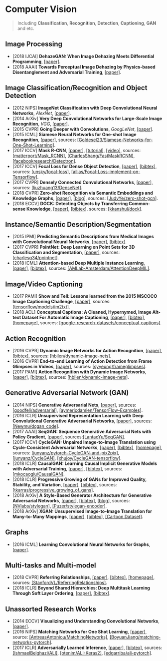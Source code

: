 # Computer Vision

> Including **Classification**, **Recognition**, **Detection**, **Captioning**, **GAN** and etc.

## Image Processing
- [2018 IJCAI] **DehazeGAN: When Image Dehazing Meets Differential Programming**, [[paper]](http://www.ijcai.org/proceedings/2018/0172.pdf).
- [2018 AAAI] **Towards Perceptual Image Dehazing by Physics-based Disentanglement and Adversarial Training**, [[paper]](https://pdfs.semanticscholar.org/7a73/6b46b37a67a440a29593e261f7c0b63f0ad5.pdf).

## Image Classification/Recognition and Object Detection
- [2012 NIPS] **ImageNet Classification with Deep Convolutional Neural Networks**, _AlexNet_, [[paper]](https://papers.nips.cc/paper/4824-imagenet-classification-with-deep-convolutional-neural-networks.pdf).
- [2014 ArXiv] **Very Deep Convolutional Networks for Large-Scale Image Recognition**, _VGG_, [[paper]](https://arxiv.org/abs/1409.1556.pdf).
- [2015 CVPR] **Going Deeper with Convolutions**, _GoogLeNet_, [[paper]](https://arxiv.org/abs/1409.4842.pdf).
- [2015 ICML] **Siamese Neural Networks for One-shot Image Recognition**, [[paper]](https://www.cs.cmu.edu/~rsalakhu/papers/oneshot1.pdf), sources: [[Goldesel23/Siamese-Networks-for-One-Shot-Learning]](https://github.com/Goldesel23/Siamese-Networks-for-One-Shot-Learning).
- [2017 ICCV] **Mask R-CNN**, [[paper]](https://arxiv.org/pdf/1703.06870.pdf), [[tutorial]](http://kaiminghe.com/iccv17tutorial/maskrcnn_iccv2017_tutorial_kaiminghe.pdf), [[video]](https://www.youtube.com/watch?v=2TikTv6PWDw), sources: [[matterport/Mask_RCNN]](https://github.com/matterport/Mask_RCNN), [[CharlesShang/FastMaskRCNN]](https://github.com/CharlesShang/FastMaskRCNN), [[facebookresearch/Detectron]](https://github.com/facebookresearch/Detectron).
- [2017 ICCV] **Focal Loss for Dense Object Detection**, [[paper]](http://openaccess.thecvf.com/content_ICCV_2017/papers/Lin_Focal_Loss_for_ICCV_2017_paper.pdf), [[bibtex]](/Bibtex/Focal%20Loss%20for%20Dense%20Object%20Detection.bib), sources: [[unsky/focal-loss]](https://github.com/unsky/focal-loss), [[ailias/Focal-Loss-implement-on-Tensorflow]](https://github.com/ailias/Focal-Loss-implement-on-Tensorflow).
- [2017 CVPR] **Densely Connected Convolutional Networks**, [[paper]](https://arxiv.org/abs/1608.06993.pdf), sources: [[liuzhuang13/DenseNet]](https://github.com/liuzhuang13/DenseNet).
- [2018 CVPR] **Zero-shot Recognition via Semantic Embeddings and Knowledge Graphs**, [[paper]](https://arxiv.org/pdf/1803.08035.pdf), [[blog]](https://www.cnblogs.com/wangxiaocvpr/p/8682608.html), sources: [[JudyYe/zero-shot-gcn]](https://github.com/JudyYe/zero-shot-gcn).
- [2018 ECCV] **DOCK: Detecting Objects by Transferring Common-sense Knowledge**, [[paper]](http://openaccess.thecvf.com/content_ECCV_2018/papers/Krishna_Kumar_Singh_Transferring_Common-Sense_Knowledge_ECCV_2018_paper.pdf), [[bibtex]](/Bibtex/DOCK%20-%20Detecting%20Objects%20by%20transferring%20Common-sense%20Knowledge.bib), sources: [[kkanshul/dock]](https://github.com/kkanshul/dock).

## Instance/Semantic Description/Segmentation
- [2015 IPMI] **Predicting Semantic Descriptions from Medical Images with Convolutional Neural Networks**, [[paper]](/Documents/Papers/Predicting%20Semantic%20Descriptions%20from%20Medical%20Images%20with%20Convolutional%20Neural%20Networks.pdf), [[bibtex]](/Bibtex/Predicting%20Semantic%20Descriptions%20from%20Medical%20Images%20with%20Convolutional%20Neural%20Networks.bib).
- [2017 CVPR] **PointNet: Deep Learning on Point Sets for 3D Classification and Segmentation**, [[paper]](https://arxiv.org/pdf/1612.00593.pdf), sources: [[charlesq34/pointnet]](https://github.com/charlesq34/pointnet).
- [2018 ICML] **Attention-based Deep Multiple Instance Learning**, [[paper]](https://arxiv.org/pdf/1802.04712.pdf), [[bibtex]](/Bibtex/Attention-based%20Deep%20Multiple%20Instance%20Learning.bib), sources: [[AMLab-Amsterdam/AttentionDeepMIL]](https://github.com/AMLab-Amsterdam/AttentionDeepMIL).

## Image/Video Captioning
- [2017 PAMI] **Show and Tell: Lessons learned from the 2015 MSCOCO Image Captioning Challenge**, [[paper]](https://arxiv.org/abs/1609.06647.pdf), sources: [[tensorflow/models/im2txt]](https://github.com/tensorflow/models/tree/master/research/im2txt).
- [2018 ACL] **Conceptual Captions: A Cleaned, Hypernymed, Image Alt-text Dataset For Automatic Image Captioning**, [[paper]](http://aclweb.org/anthology/P18-1238), [[bibtex]](/Bibtex/Conceptual%20Captions%20-%20A%20Cleaned%20Hypernymed%20Image%20Alt-text%20Dataset%20For%20Automatic%20Image%20Captioning.bib), [[homepage]](https://ai.google.com/research/ConceptualCaptions), sources: [[google-research-datasets/conceptual-captions]](https://github.com/google-research-datasets/conceptual-captions).

## Action Recognition
- [2016 CVPR] **Dynamic Image Networks for Action Recognition**, [[paper]](https://www.egavves.com/data/cvpr2016bilen.pdf), [[bibtex]](/Bibtex/Dynamic%20Image%20Networks%20for%20Action%20Recognition.bib), sources: [[hbilen/dynamic-image-nets]](https://github.com/hbilen/dynamic-image-nets).
- [2016 CVPR] **End-to-end Learning of Action Detection from Frame Glimpses in Videos**, [[paper]](http://openaccess.thecvf.com/content_cvpr_2016/papers/Yeung_End-To-End_Learning_of_CVPR_2016_paper.pdf), sources: [[syyeung/frameglimpses]](https://github.com/syyeung/frameglimpses).
- [2017 PAMI] **Action Recognition with Dynamic Image Networks**, [[paper]](http://homepages.inf.ed.ac.uk/hbilen/assets/pdf/Bilen17a.pdf), [[bibtex]](/Bibtex/Action%20Recognition%20with%20Dynamic%20Image%20Networks.bib), sources: [[hbilen/dynamic-image-nets]](https://github.com/hbilen/dynamic-image-nets).

## Generative Adversarial Network (GAN)
- [2014 NIPS] **Generative Adversarial Nets**, [[paper]](https://arxiv.org/abs/1406.2661), sources: [[goodfeli/adversarial]](https://github.com/goodfeli/adversarial), [[aymericdamien/TensorFlow-Examples]](https://github.com/aymericdamien/TensorFlow-Examples).
- [2016 ICLR] **Unsupervised Representation Learning with Deep Convolutional Generative Adversarial Networks**, [[paper]](https://arxiv.org/abs/1511.06434), sources: [[Newmu/dcgan_code]](https://github.com/Newmu/dcgan_code).
- [2017 AAAI] **SeqGAN: Sequence Generative Adversarial Nets with Policy Gradient**, [[paper]](https://arxiv.org/abs/1609.05473), sources:[[LantaoYu/SeqGAN]](https://github.com/LantaoYu/SeqGAN).
- [2017 ICCV] **CycleGAN: Unpaired Image-to-Image Translation using Cycle-Consistent Adversarial Networks**, [[paper]](http://openaccess.thecvf.com/content_ICCV_2017/papers/Zhu_Unpaired_Image-To-Image_Translation_ICCV_2017_paper.pdf), [[bibtex]](/Bibtex/Unpaired%20Image-to-Image%20Translation%20using%20Cycle-Consistent%20Adversarial%20Networks.bib), [[homepage]](https://junyanz.github.io/CycleGAN/), sources: [[junyanz/pytorch-CycleGAN-and-pix2pix]](https://github.com/junyanz/pytorch-CycleGAN-and-pix2pix), [[junyanz/CycleGAN]](https://github.com/junyanz/CycleGAN), [[xhujoy/CycleGAN-tensorflow]](https://github.com/xhujoy/CycleGAN-tensorflow).
- [2018 ICLR] **CausalGAN: Learning Causal Implicit Generative Models with Adversarial Training**, [[paper]](https://openreview.net/pdf?id=BJE-4xW0W), [[bibtex]](/Bibtex/CausalGAN%20-%20Learning%20Causal%20Implicit%20Generative%20Models%20with%20Adversarial%20Training.bib), sources: [[mkocaoglu/CausalGAN]](https://github.com/mkocaoglu/CausalGAN).
- [2018 ICLR] **Progressive Growing of GANs for Improved Quality, Stability, and Variation**, [[paper]](https://openreview.net/pdf?id=Hk99zCeAb), [[bibtex]](/Bibtex/Progressive%20Growing%20of%20GANs%20for%20Improved%20Quality%20Stability%20and%20Variation.bib), sources: [[tkarras/progressive_growing_of_gans]](https://github.com/tkarras/progressive_growing_of_gans).
- [2018 ArXiv] **A Style-Based Generator Architecture for Generative Adversarial Networks**, [[paper]](https://arxiv.org/pdf/1812.04948.pdf), [[bibtex]](/Bibtex/A%20Style-Based%20Generator%20Architecture%20for%20Generative%20Adversarial%20Networks.bib), [[blog]](https://towardsdatascience.com/explained-a-style-based-generator-architecture-for-gans-generating-and-tuning-realistic-6cb2be0f431), sources: [[NVlabs/stylegan]](https://github.com/NVlabs/stylegan), [[Puzer/stylegan-encoder]](https://github.com/Puzer/stylegan-encoder).
- [2018 ArXiv] **XGAN: Unsupervised Image-to-Image Translation for Many-to-Many Mappings**, [[paper]](https://arxiv.org/pdf/1711.05139.pdf), [[bibtex]](/Bibtex/XGAN%20-%20Unsupervised%20Image-to-Image%20Translation%20for%20Many-to-Many%20Mappings.bib), [[Cartoon Dataset]](https://google.github.io/cartoonset/index.html).

## Graphs
- [2016 ICML] **Learning Convolutional Neural Networks for Graphs**, [[paper]](https://arxiv.org/abs/1605.05273.pdf).

## Multi-tasks and Multi-model
- [2018 CVPR] **Referring Relationships**, [[paper]](http://openaccess.thecvf.com/content_cvpr_2018/papers/Krishna_Referring_Relationships_CVPR_2018_paper.pdf), [[bibtex]](/Bibtex/Referring%20Relationships.bib), [[homepage]](https://cs.stanford.edu/people/ranjaykrishna/referringrelationships/), sources: [[StanfordVL/ReferringRelationships]](https://github.com/StanfordVL/ReferringRelationships).
- [2018 ICLR] **Beyond Shared Hierarchies: Deep Multitask Learning Through Soft Layer Ordering**, [[paper]](https://openreview.net/pdf?id=BkXmYfbAZ), [[bibtex]](/Bibtex/Beyond%20Shared%20Hierarchies%20-%20Deep%20Multitask%20Learning%20Through%20Soft%20Layer%20Ordering.bib).

## Unassorted Research Works
- [2014 ECCV] **Visualizing and Understanding Convolutional Networks**, [[paper]](https://arxiv.org/abs/1311.2901.pdf).
- [2016 NIPS] **Matching Networks for One Shot Learning**, [[paper]](https://arxiv.org/pdf/1606.04080.pdf), source: [[AntreasAntoniou/MatchingNetworks]](https://github.com/AntreasAntoniou/MatchingNetworks), [[BoyuanJiang/matching-networks-pytorch]](https://github.com/BoyuanJiang/matching-networks-pytorch).
- [2017 ICLR] **Adversarially Learned Inference**, [[paper]](https://openreview.net/pdf?id=B1ElR4cgg), [[bibtex]](/Bibtex/Adversarially%20Learned%20Inference.bib), sources: [[IshmaelBelghazi/ALI]](https://github.com/IshmaelBelghazi/ALI), [[otenim/ALI-Keras2]](https://github.com/otenim/ALI-Keras2), [[edgarriba/ali-pytorch]](https://github.com/edgarriba/ali-pytorch).

